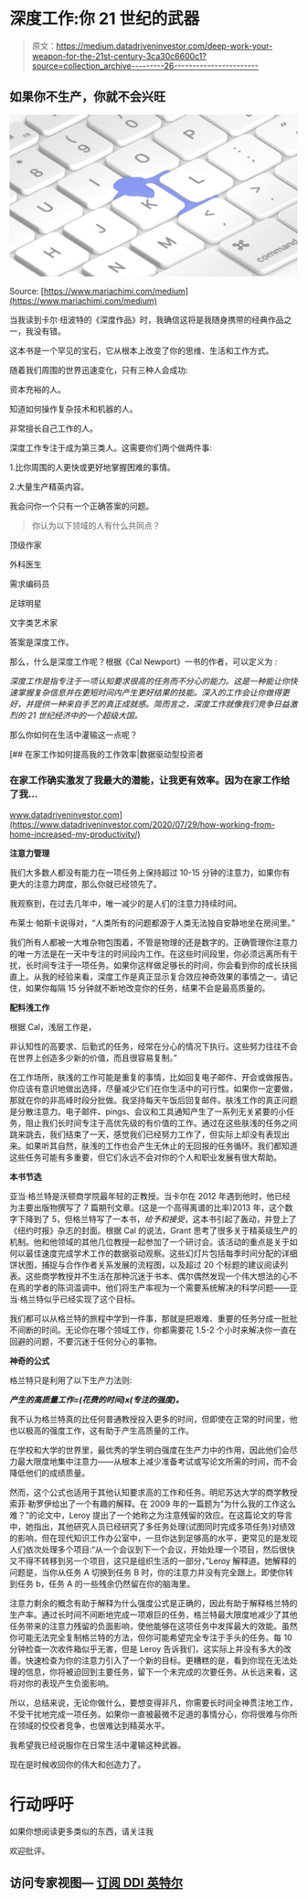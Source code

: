 # 深度工作:你 21 世纪的武器

> 原文：<https://medium.datadriveninvestor.com/deep-work-your-weapon-for-the-21st-century-3ca30c6600c1?source=collection_archive---------26----------------------->

## 如果你不生产，你就不会兴旺

![](img/18592e26ebc42542d274f0c73c0c94d6.png)

Source: [https://www.mariachimi.com/medium](https://www.mariachimi.com/medium)

当我读到卡尔·纽波特的《深度作品》时，我确信这将是我随身携带的经典作品之一，我没有错。

这本书是一个罕见的宝石，它从根本上改变了你的思维、生活和工作方式。

随着我们周围的世界迅速变化，只有三种人会成功:

资本充裕的人。

知道如何操作复杂技术和机器的人。

非常擅长自己工作的人。

深度工作专注于成为第三类人。这需要你们两个做两件事:

1.比你周围的人更快或更好地掌握困难的事情。

2.大量生产精英内容。

我会问你一个只有一个正确答案的问题。

> 你认为以下领域的人有什么共同点？

顶级作家

外科医生

需求编码员

足球明星

文字类艺术家

答案是深度工作。

那么，什么是深度工作呢？根据《Cal Newport》一书的作者，可以定义为 *:*

*深度工作是指专注于一项认知要求很高的任务而不分心的能力。这是一种能让你快速掌握复杂信息并在更短时间内产生更好结果的技能。深入的工作会让你做得更好，并提供一种来自手艺的真正成就感。简而言之，深度工作就像我们竞争日益激烈的 21 世纪经济中的一个超级大国。*

那么你如何在生活中灌输这一点呢？

[](https://www.datadriveninvestor.com/2020/07/29/how-working-from-home-increased-my-productivity/) [## 在家工作如何提高我的工作效率|数据驱动型投资者

### 在家工作确实激发了我最大的潜能，让我更有效率。因为在家工作给了我…

www.datadriveninvestor.com](https://www.datadriveninvestor.com/2020/07/29/how-working-from-home-increased-my-productivity/) 

**注意力管理**

我们大多数人都没有能力在一项任务上保持超过 10-15 分钟的注意力，如果你有更大的注意力跨度，那么你就已经领先了。

我观察到，在过去几年中，唯一减少的是人们的注意力持续时间。

布莱士·帕斯卡说得对，“人类所有的问题都源于人类无法独自安静地坐在房间里。”

我们所有人都被一大堆杂物包围着，不管是物理的还是数字的。正确管理你注意力的唯一方法是在一天中专注的时间段内工作。在这些时间段里，你必须远离所有干扰，长时间专注于一项任务。如果你这样做足够长的时间，你会看到你的成长扶摇直上。从我的经验来看，深度工作是真正显示复合效应神奇效果的事情之一。请记住，如果你每隔 15 分钟就不断地改变你的任务，结果不会是最高质量的。

**配料浅工作**

根据 Cal，浅层工作是，

非认知性的高要求、后勤式的任务，经常在分心的情况下执行。这些努力往往不会在世界上创造多少新的价值，而且很容易复制。”

在工作场所，肤浅的工作可能是重复的事情，比如回复电子邮件、开会或做报告。你应该有意识地做出选择，尽量减少它们在你生活中的可行性。如果你一定要做，那就在你的非高峰时段分批做。我坚持每天午饭后回复邮件。肤浅工作的真正问题是分散注意力。电子邮件、pings、会议和工具通知产生了一系列无关紧要的小任务，阻止我们长时间专注于高优先级的有价值的工作。通过在这些肤浅的任务之间跳来跳去，我们结束了一天，感觉我们已经努力工作了，但实际上却没有表现出来。如果听其自然，肤浅的工作也会产生无休止的无回报的任务循环。我们都知道这些任务可能有多重要，但它们永远不会对你的个人和职业发展有很大帮助。

**本书节选**

亚当·格兰特是沃顿商学院最年轻的正教授。当卡尔在 2012 年遇到他时，他已经为主要出版物撰写了 7 篇期刊文章。(这是一个高得离谱的比率)2013 年，这个数字下降到了 5，但格兰特写了一本书，*给予和接受*，这本书引起了轰动，并登上了《纽约时报》杂志的封面。根据 Cal 的说法，Grant 思考了很多关于精英级生产的机制。他和他领域的其他几位教授一起参加了一个研讨会。该活动的重点是关于如何以最佳速度完成学术工作的数据驱动观察。这些幻灯片包括每季时间分配的详细饼状图，捕捉与合作作者关系发展的流程图，以及超过 20 个标题的建议阅读列表。这些商学教授并不生活在那种沉迷于书本、偶尔偶然发现一个伟大想法的心不在焉的学者的陈词滥调中。他们将生产率视为一个需要系统解决的科学问题——亚当·格兰特似乎已经实现了这个目标。

我们都可以从格兰特的旅程中学到一件事，那就是把艰难、重要的任务分成一批批不间断的时间。无论你在哪个领域工作，你都需要花 1.5-2 个小时来解决你一直在回避的问题，不要沉迷于任何分心的事物。

**神奇的公式**

格兰特只是利用了以下生产力法则:

***产生的高质量工作=(花费的时间)x(专注的强度)。***

我不认为格兰特真的比任何普通教授投入更多的时间，但即使在正常的时间里，他也以极高的强度工作，这有助于产生高质量的工作。

在学校和大学的世界里，最优秀的学生明白强度在生产力中的作用，因此他们会尽力最大限度地集中注意力——从根本上减少准备考试或写论文所需的时间，而不会降低他们的成绩质量。

然而，这个公式也适用于其他认知要求高的工作和任务。明尼苏达大学的商学教授索菲·勒罗伊给出了一个有趣的解释。在 2009 年的一篇题为“为什么我的工作这么难？”的论文中，Leroy 提出了一个她称之为注意残留的效应。在这篇论文的导言中，她指出，其他研究人员已经研究了多任务处理(试图同时完成多项任务)对绩效的影响，但在现代知识工作办公室中，一旦你达到足够高的水平，更常见的是发现人们依次处理多个项目:“从一个会议到下一个会议，开始处理一个项目，然后很快又不得不转移到另一个项目，这只是组织生活的一部分，”Leroy 解释道。她解释的问题是，当你从任务 A 切换到任务 B 时，你的注意力并没有完全跟上。即使你转到任务 b，任务 A 的一些残余仍然留在你的脑海里。

注意力剩余的概念有助于解释为什么强度公式是正确的，因此有助于解释格兰特的生产率。通过长时间不间断地完成一项艰巨的任务，格兰特最大限度地减少了其他任务带来的注意力残留的负面影响，使他能够在这项任务中发挥最大的效能。虽然你可能无法完全复制格兰特的方法，但你可能希望完全专注于手头的任务。每 10 分钟检查一次收件箱似乎无害，但是 Leroy 告诉我们，这实际上并没有多大的改善。快速检查为你的注意力引入了一个新的目标。更糟糕的是，看到你现在无法处理的信息，你将被迫回到主要任务，留下一个未完成的次要任务。从长远来看，这将对你的表现产生负面影响。

所以，总结来说，无论你做什么，要想变得非凡，你需要长时间全神贯注地工作，不受干扰地完成一项任务。如果你一直被最微不足道的事情分心，你将很难与你所在领域的佼佼者竞争，也很难达到精英水平。

我希望我已经说服你在日常生活中灌输这种武器。

现在是时候收回你的伟大和创造力了。

# 行动呼吁

如果你想阅读更多类似的东西，请关注我

欢迎批评。

## 访问专家视图— [订阅 DDI 英特尔](https://datadriveninvestor.com/ddi-intel)